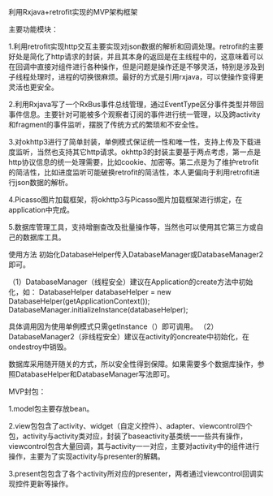 利用Rxjava+retrofit实现的MVP架构框架

主要功能模块：

1.利用retrofit实现http交互主要实现对json数据的解析和回调处理。retrofit的主要好处是简化了http请求的封装，并且其本身的返回是在主线程中的，这意味着可以在回调中直接对组件进行各种操作，但是问题是操作还是不够灵活，特别是涉及到子线程处理时，进程的切换很麻烦。最好的方式是引用rxjava，可以使操作变得更灵活也更安全。

2.利用Rxjava写了一个RxBus事件总线管理，通过EventType区分事件类型并带回事件信息。主要针对可能被多个观察者订阅的事件进行统一管理，以及跨activity和fragment的事件监听，摆脱了传统方式的繁琐和不安全性。

3.对okhttp3进行了简单封装，单例模式保证统一性和唯一性，支持上传及下载进度监听，当然也支持其它http请求。okhttp3的封装主要基于两点考虑，第一点是http协议信息的统一处理需要，比如cookie、加密等。第二点是为了维护retrofit的简洁性，比如进度监听可能破换retrofit的简洁性，本人更偏向于利用retrofit进行json数据的解析。

4.Picasso图片加载框架，将okhttp3与Picasso图片加载框架进行绑定，在application中完成。

5.数据库管理工具，支持增删查改及批量操作等，当然也可以使用其它第三方或自己的数据库工具。

使用方法 初始化DatabaseHelper传入DatabaseManager或DatabaseManager2即可。

（1）DatabaseManager（线程安全）建议在Application的create方法中初始化，如： DatabaseHelper databaseHelper = new DatabaseHelper(getApplicationContext()); DatabaseManager.initializeInstance(databaseHelper);

具体调用因为使用单例模式只需getInstance（）即可调用。
（2）DatabaseManager2（非线程安全）建议在activity的oncreate中初始化，在ondestroy中销毁。

数据库采用随开随关的方式，所以安全性得到保障。如果需要多个数据库操作，参照DatabaseHelper和DatabaseManager写法即可。

MVP封包：

1.model包主要存放bean。

2.view包包含了activity、widget（自定义控件）、adapter、viewcontrol四个包，activity与activity类对应，封装了baseactivity基类统一一些共有操作，viewcontrol包含大量回调，其与activity一一对应，主要对activity中的组件进行操作，主要为了实现activity与presenter的解耦。

3.present包包含了各个activity所对应的presenter，两者通过viewcontrol回调实现控件更新等操作。
